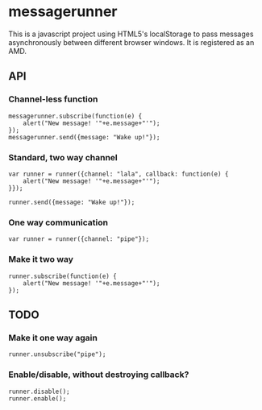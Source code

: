 messagerunner
=============

This is a javascript project using HTML5's localStorage to pass messages asynchronously between different browser windows. It is registered as an AMD.

## API

### Channel-less function
	messagerunner.subscribe(function(e) { 
		alert("New message! '"+e.message+"'");
	});
	messagerunner.send({message: "Wake up!"});

### Standard, two way channel
	var runner = runner({channel: "lala", callback: function(e) { 
		alert("New message! '"+e.message+"'");
	}});
	
	runner.send({message: "Wake up!"});

### One way communication
	var runner = runner({channel: "pipe"});

### Make it two way
	runner.subscribe(function(e) { 
		alert("New message! '"+e.message+"'");
	});

## TODO
### Make it one way again
	runner.unsubscribe("pipe");

### Enable/disable, without destroying callback?
	runner.disable();
	runner.enable();

